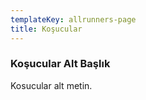 ```yaml
---
templateKey: allrunners-page
title: Koşucular
---
```

### Koşucular Alt Başlık

Kosucular alt metin.
